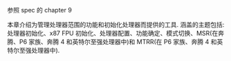 
参照 spec 的 chapter 9

本章介绍为管理处理器范围的功能和初始化处理器而提供的工具. 涵盖的主题包括: 处理器初始化、x87 FPU 初始化、处理器配置、功能确定、模式切换、MSR(在奔腾、P6 家族、奔腾 4 和英特尔至强处理器中)和 MTRR(在 P6 家族、奔腾 4 和英特尔至强处理器中).

